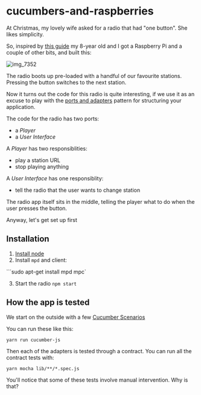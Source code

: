 # cucumbers-and-raspberries

At Christmas, my lovely wife asked for a radio that had "one button". She likes simplicity.

So, inspired by [this guide](http://www.suppertime.co.uk/blogmywiki/piradio/) my 8-year old and I got a Raspberry Pi and a couple of other bits, and built this:

![img_7352](https://user-images.githubusercontent.com/19260/39708765-f376e226-520f-11e8-87c0-7004b16a6678.jpg)

The radio boots up pre-loaded with a handful of our favourite stations. Pressing the button switches to the next station.

Now it turns out the code for this radio is quite interesting, if we use it as an excuse to play with the [ports and adapters](http://alistair.cockburn.us/Hexagonal+architecture) pattern for structuring your application.

The code for the radio has two ports:

- a _Player_
- a _User Interface_

A _Player_ has two responsiblities:

- play a station URL
- stop playing anything

A _User Interface_ has one responsiblity:

- tell the radio that the user wants to change station

The radio app itself sits in the middle, telling the player what to do when the user presses the button.

Anyway, let's get set up first

Installation
------------

1. [Install node](https://nodejs.org/en/download/package-manager/#debian-and-ubuntu-based-linux-distributions)
2. Install `mpd` and client:

```sudo apt-get install mpd mpc`

3. Start the radio
```npm start```

How the app is tested
---------------------

We start on the outside with a few [Cucumber Scenarios](./features/playing_stations.feature)

You can run these like this:

`yarn run cucumber-js`

Then each of the adapters is tested through a contract. You can run all the contract tests with:

`yarn mocha lib/**/*.spec.js`

You'll notice that some of these tests involve manual intervention. Why is that?
